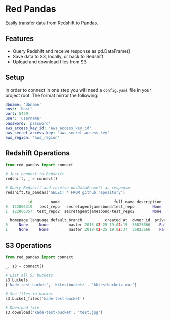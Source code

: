 # Red Pandas

Easily transfer data from Redshift to Pandas.

## Features

- Query Redshift and receive response as pd.DataFrame()
- Save data to S3, locally, or back to Redshift
- Upload and download files from S3

## Setup

In order to connect in one step you will need a `config.yaml` file in your project root. The format mirror the following:

```yaml
dbname: 'dbname'
host: 'host'
port: 5439
user: 'username'
password: 'password'
aws_access_key_id: 'aws_access_key_id'
aws_secret_access_key: 'aws_secret_access_key'
aws_region: 'aws_region'
```

## Redshift Operations

```python
from red_pandas import connect

# Just connect to Redshift
redshift, _ = connect()

# Query Redshift and receive pd.DataFrame() as response
redshift.to_pandas('SELECT * FROM github.repository')

          id        name                        full_name description   fork  \
0  122866319   test_repo   secretagentjamesbond/test_repo        None  False
1  122866357  test_repo2  secretagentjamesbond/test_repo2        None  False

  homepage language default_branch          created_at  owner_id  private  \
0     None     None         master 2018-02-25 19:02:15  36823666    False
1     None     None         master 2018-02-25 19:02:37  36823666    False
```

## S3 Operations

```python
from red_pandas import connect

_, s3 = connect()

# List all S3 buckets
s3.buckets
['kade-test-bucket', 'kktestbucketz', 'kktestbucketz-out']

# See files in bucket
s3.bucket_files('kade-test-bucket')

# Download file
s3.download('kade-test-bucket', 'test.jpg')
```
